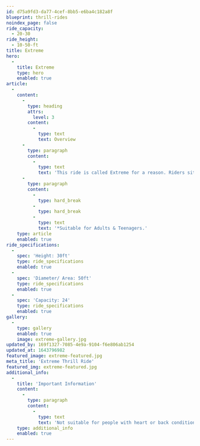 ```yaml
---
id: d75a9fd3-da77-4cef-8bb5-e6ba4c182a8f
blueprint: thrill-rides
noindex_page: false
ride_capacity:
  - 20-30
ride_height:
  - 10-50-ft
title: Extreme
hero:
  -
    title: Extreme
    type: hero
    enabled: true
article:
  -
    content:
      -
        type: heading
        attrs:
          level: 3
        content:
          -
            type: text
            text: Overview
      -
        type: paragraph
        content:
          -
            type: text
            text: 'This ride is called Extreme for a reason. Riders sit in one of the chairs secured by harnesses and are then shot through the air, spinning in all directions. You won''t have much time to appreciate the views as this ride takes you around, getting your heart rate racing.'
      -
        type: paragraph
        content:
          -
            type: hard_break
          -
            type: hard_break
          -
            type: text
            text: '*Suitable for Adults & Teenagers.'
    type: article
    enabled: true
ride_specifications:
  -
    spec: 'Height: 30ft'
    type: ride_specifications
    enabled: true
  -
    spec: 'Diameter/ Area: 50ft'
    type: ride_specifications
    enabled: true
  -
    spec: 'Capacity: 24'
    type: ride_specifications
    enabled: true
gallery:
  -
    type: gallery
    enabled: true
    image: extreme-gallery.jpg
updated_by: 169f1327-7085-4e9a-9104-f6e806ab1254
updated_at: 1643796982
featured_image: extreme-featured.jpg
meta_title: 'Extreme Thrill Ride'
featured_img: extreme-featured.jpg
additional_info:
  -
    title: 'Important Information'
    content:
      -
        type: paragraph
        content:
          -
            type: text
            text: 'Not suitable for people with heart or back conditions or of a nervous disposition should avoid riding. Other medical conditions that may preclude riding include pregnancy, recent surgery, broken bones, or neck problems.'
    type: additional_info
    enabled: true
---
```

